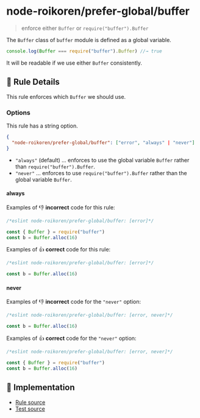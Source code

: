 # node-roikoren/prefer-global/buffer
> enforce either `Buffer` or `require("buffer").Buffer`

The `Buffer` class of `buffer` module is defined as a global variable.

```js
console.log(Buffer === require("buffer").Buffer) //→ true
```

It will be readable if we use either `Buffer` consistently.

## 📖 Rule Details

This rule enforces which `Buffer` we should use.

### Options

This rule has a string option.

```json
{
  "node-roikoren/prefer-global/buffer": ["error", "always" | "never"]
}
```

- `"always"` (default) ... enforces to use the global variable `Buffer` rather than `require("buffer").Buffer`.
- `"never"` ... enforces to use `require("buffer").Buffer` rather than the global variable `Buffer`.

#### always

Examples of :-1: **incorrect** code for this rule:

```js
/*eslint node-roikoren/prefer-global/buffer: [error]*/

const { Buffer } = require("buffer")
const b = Buffer.alloc(16)
```

Examples of :+1: **correct** code for this rule:

```js
/*eslint node-roikoren/prefer-global/buffer: [error]*/

const b = Buffer.alloc(16)
```

#### never

Examples of :-1: **incorrect** code for the `"never"` option:

```js
/*eslint node-roikoren/prefer-global/buffer: [error, never]*/

const b = Buffer.alloc(16)
```

Examples of :+1: **correct** code for the `"never"` option:

```js
/*eslint node-roikoren/prefer-global/buffer: [error, never]*/

const { Buffer } = require("buffer")
const b = Buffer.alloc(16)
```

## 🔎 Implementation

- [Rule source](https://github.com/roikoren755/eslint-plugin-node/blob/v0.0.2/src/rules/prefer-global/buffer.ts)
- [Test source](https://github.com/roikoren755/eslint-plugin-node/blob/v0.0.2/tests/src/rules/prefer-global/buffer.ts)
